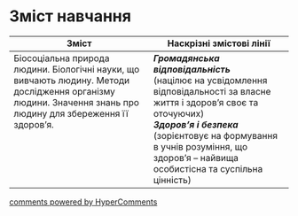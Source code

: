 <div id="hypercomments_widget" class="js-hypercomments-widget invisible"></div>

# Зміст навчання

<table>
  <tr>
    <td width="50%" align="center"><b>Зміст</b></td>
    <td width="50%" align="center"><b>Наскрізні змістові лінії</b></td>
  </tr>
<tbody>
  <tr>
<td width="50%" style="vertical-align:top !important;">
Біосоціальна природа людини. 
Біологічні науки, що вивчають людину. Методи дослідження організму людини. 
Значення знань про людину для збереження її здоров’я.

</td>
<td width="50%" style="vertical-align:top !important;">
<b><i>Громадянська відповідальність</i></b><br>
(націлює на усвідомлення відповідальності за власне життя і здоров’я своє та оточуючих)<br>
<b><i>Здоров’я і безпека</i></b><br>
(зорієнтовує на формування в учнів розуміння, що здоров’я – найвища особистісна та суспільна цінність)

  </tr>
 
</table>

<div class="js-hypercomments-container">
<a href="http://hypercomments.com" class="hc-link" title="comments widget">comments powered by HyperComments</a>
</div>
